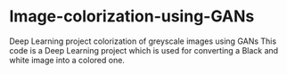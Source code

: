 # Image-colorization-using-GANs
Deep Learning project colorization of greyscale images using GANs
This code is a Deep Learning project which is used for converting a Black and white image into a colored one.
